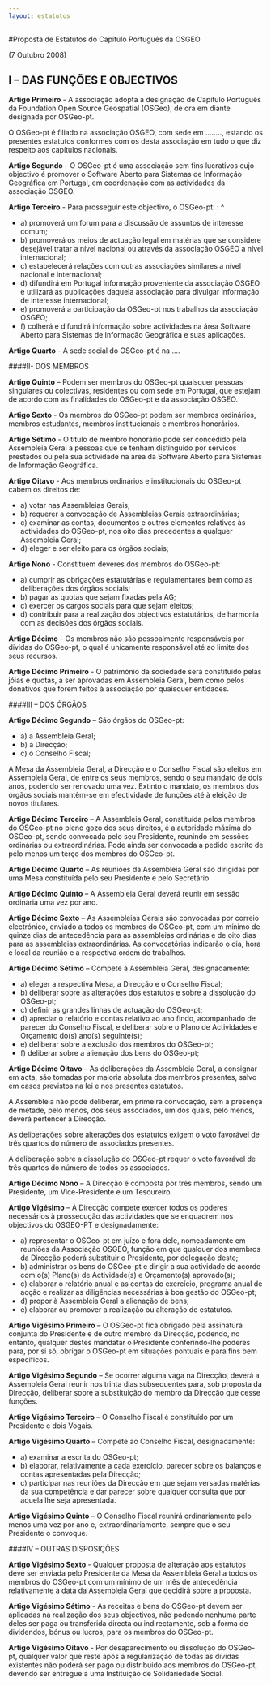 ```yaml
---
layout: estatutos
---
```

#Proposta de Estatutos do Capítulo Português da OSGEO

(7 Outubro 2008)

I – DAS FUNÇÕES E OBJECTIVOS
------

**Artigo Primeiro** - A associação adopta a designação de Capítulo Português da Foundation Open Source Geospatial (OSGeo), de ora em diante designada por OSGeo-pt.

O OSGeo-pt é filiado na associação OSGEO, com sede em ........, estando os presentes estatutos conformes com os desta associação em tudo o que diz respeito aos capítulos nacionais.

**Artigo Segundo** - O OSGeo-pt é uma associação sem fins lucrativos cujo objectivo é promover o Software Aberto para Sistemas de Informação Geográfica em Portugal, em coordenação com as actividades da associação OSGEO.

**Artigo Terceiro** - Para prosseguir este objectivo, o OSGeo-pt:
: ^
  * a) promoverá um forum para a discussão de assuntos de interesse comum;
  * b) promoverá os meios de actuação legal em matérias que se considere desejável tratar a nível nacional ou através da associação OSGEO a nível internacional;
  * c) estabelecerá relações com outras associações similares a nível nacional e internacional;
  * d) difundirá em Portugal informação proveniente da associação OSGEO e utilizará as publicações daquela associação para divulgar informação de interesse internacional;
  * e) promoverá a participação da OSGeo-pt nos trabalhos da associação OSGEO;
  * f) colherá e difundirá informação sobre actividades na área Software Aberto para Sistemas de Informação Geográfica e suas aplicações.

**Artigo Quarto** - A sede social do OSGeo-pt é na ....

####II- DOS MEMBROS

**Artigo Quinto** – Podem ser membros do OSGeo-pt quaisquer pessoas singulares ou colectivas, residentes ou com sede em Portugal, que estejam de acordo com as finalidades do OSGeo-pt e da associação OSGEO.

**Artigo Sexto** - Os membros do OSGeo-pt podem ser membros ordinários, membros estudantes, membros institucionais e membros honorários.

**Artigo Sétimo** - O título de membro honorário pode ser concedido pela Assembleia Geral a pessoas que se tenham distinguido por serviços prestados ou pela sua actividade na área da Software Aberto para Sistemas de Informação Geográfica.

**Artigo Oitavo** - Aos membros ordinários e institucionais do OSGeo-pt cabem os direitos de:
* a) votar nas Assembleias Gerais;
* b) requerer a convocação de Assembleias Gerais extraordinárias;
* c) examinar as contas, documentos e outros elementos relativos às actividades do OSGeo-pt, nos oito dias precedentes a qualquer Assembleia Geral;
* d) eleger e ser eleito para os órgãos sociais;

**Artigo Nono** - Constituem deveres dos membros do OSGeo-pt:
* a) cumprir as obrigações estatutárias e regulamentares bem como as deliberações dos órgãos sociais;
* b) pagar as quotas que sejam fixadas pela AG;
* c) exercer os cargos sociais para que sejam eleitos;
* d) contribuir para a realização dos objectivos estatutários, de harmonia com as decisões dos órgãos sociais.

**Artigo Décimo** - Os membros não são pessoalmente responsáveis por dívidas do OSGeo-pt, o qual é unicamente responsável até ao limite dos seus recursos.

**Artigo Décimo Primeiro** - O património da sociedade será constituído pelas jóias e quotas, a ser aprovadas em Assembleia Geral, bem como pelos donativos que forem feitos à associação por quaisquer entidades.

####III – DOS ÓRGÃOS

**Artigo Décimo Segundo** – São órgãos do OSGeo-pt:
* a) a Assembleia Geral;
* b) a Direcção;
* c) o Conselho Fiscal;

A Mesa da Assembleia Geral, a Direcção e o Conselho Fiscal são eleitos em Assembleia Geral, de entre os seus membros, sendo o seu mandato de dois anos, podendo ser renovado uma vez. Extinto o mandato, os membros dos órgãos sociais mantêm-se em efectividade de funções até à eleição de novos titulares.

**Artigo Décimo Terceiro** – A Assembleia Geral, constituída pelos membros
do OSGeo-pt no pleno gozo dos seus direitos, é a autoridade máxima do OSGeo-pt, sendo convocada pelo seu Presidente, reunindo em sessões ordinárias ou extraordinárias. Pode ainda ser convocada a pedido escrito de pelo menos um terço dos membros do OSGeo-pt.

**Artigo Décimo Quarto** – As reuniões da Assembleia Geral são dirigidas por uma Mesa constituída pelo seu Presidente e pelo Secretário.

**Artigo Décimo Quinto** – A Assembleia Geral deverá reunir em sessão ordinária uma vez por ano.

**Artigo Décimo Sexto** – As Assembleias Gerais são convocadas por correio electrónico, enviado a todos os membros do OSGeo-pt, com um mínimo de quinze dias de antecedência para as assembleias ordinárias e de oito dias para as assembleias extraordinárias. As convocatórias indicarão o dia, hora e local da reunião e a respectiva ordem de trabalhos.

**Artigo Décimo Sétimo** – Compete à Assembleia Geral, designadamente:
* a) eleger a respectiva Mesa, a Direcção e o Conselho Fiscal;
* b) deliberar sobre as alterações dos estatutos e sobre a dissolução do OSGeo-pt;
* c) definir as grandes linhas de actuação do OSGeo-pt;
* d) apreciar o relatório e contas relativo ao ano findo, acompanhado de parecer do Conselho Fiscal, e deliberar sobre o Plano de Actividades e Orçamento do(s) ano(s) seguinte(s);
* e) deliberar sobre a exclusão dos membros do OSGeo-pt;
* f) deliberar sobre a alienação dos bens do OSGeo-pt;

**Artigo Décimo Oitavo** – As deliberações da Assembleia Geral, a consignar em acta, são tomadas por maioria absoluta dos membros presentes, salvo em casos previstos na lei e nos presentes estatutos.

A Assembleia não pode deliberar, em primeira convocação, sem a presença de metade, pelo menos, dos seus associados, um dos quais, pelo menos, deverá pertencer à Direcção.

As deliberações sobre alterações dos estatutos exigem o voto favorável de três quartos do número de associados presentes.

A deliberação sobre a dissolução do OSGeo-pt requer o voto favorável de três quartos do número de todos os associados.

**Artigo Décimo Nono** – A Direcção é composta por três membros, sendo um Presidente, um Vice-Presidente e um Tesoureiro.

**Artigo Vigésimo** – À Direcção compete exercer todos os poderes necessários à prossecução das actividades que se enquadrem nos objectivos do OSGEO-PT e designadamente:
* a) representar o OSGeo-pt em juízo e fora dele, nomeadamente em reuniões da Associação OSGEO, função em que qualquer dos membros da Direcção poderá substituir o Presidente, por delegação deste;
* b) administrar os bens do OSGeo-pt e dirigir a sua actividade de acordo com o(s) Plano(s) de Actividade(s) e Orçamento(s) aprovado(s);
* c) elaborar o relatório anual e as contas do exercício, programa anual de acção e realizar as diligências necessárias à boa gestão do OSGeo-pt;
* d) propor à Assembleia Geral a alienação de bens;
* e) elaborar ou promover a realização ou alteração de estatutos.

**Artigo Vigésimo Primeiro** – O OSGeo-pt fica obrigado pela assinatura conjunta do Presidente e de outro membro da Direcção, podendo, no entanto, qualquer destes mandatar o Presidente conferindo-lhe poderes para, por si só, obrigar o OSGeo-pt em situações pontuais e para fins bem específicos.

**Artigo Vigésimo Segundo** – Se ocorrer alguma vaga na Direcção, deverá a Assembleia Geral reunir nos trinta dias subsequentes para, sob proposta da Direcção, deliberar sobre a substituição do membro da Direcção que cesse funções.

**Artigo Vigésimo Terceiro** – O Conselho Fiscal é constituído por um Presidente e dois Vogais.

**Artigo Vigésimo Quarto** – Compete ao Conselho Fiscal, designadamente:
* a) examinar a escrita do OSGeo-pt;
* b) elaborar, relativamente a cada exercício, parecer sobre os balanços e contas apresentadas pela Direcção;
* c) participar nas reuniões da Direcção em que sejam versadas matérias da sua competência e dar parecer sobre qualquer consulta que por aquela lhe seja apresentada.

**Artigo Vigésimo Quinto** – O Conselho Fiscal reunirá ordinariamente pelo menos uma vez por ano e, extraordinariamente, sempre que o seu Presidente o convoque.

####IV – OUTRAS DISPOSIÇÕES

**Artigo Vigésimo Sexto** - Qualquer proposta de alteração aos estatutos deve ser enviada pelo Presidente da Mesa da Assembleia Geral a todos os membros do OSGeo-pt com um mínimo de um mês de antecedência relativamente à data da Assembleia Geral que decidirá sobre a proposta.

**Artigo Vigésimo Sétimo** - As receitas e bens do OSGeo-pt devem ser aplicadas na realização dos seus objectivos, não podendo nenhuma parte deles ser paga ou transferida directa ou indirectamente, sob a forma de dividendos, bónus ou lucros, para os membros do OSGeo-pt.

**Artigo Vigésimo Oitavo** - Por desaparecimento ou dissolução do OSGeo-pt, qualquer valor que reste após a regularização de todas as dívidas existentes não poderá ser pago ou distribuído aos membros do OSGeo-pt, devendo ser entregue a uma Instituição de Solidariedade Social.